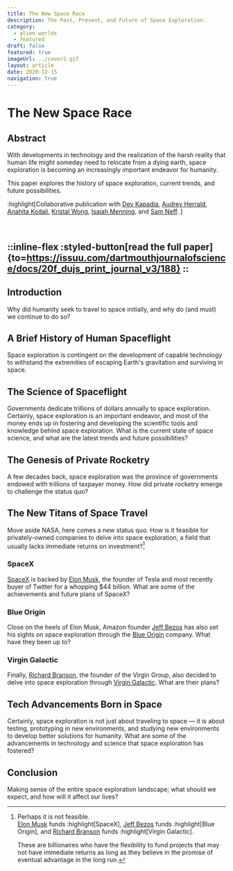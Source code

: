 ```yaml
---
title: The New Space Race
description: The Past, Present, and Future of Space Exploration.
category:
  - alien worlds
  - featured
draft: false
featured: true
imageUrl: ../cover2.gif
layout: article
date: 2020-12-15
navigation: true
---
```


# The New Space Race

## Abstract

With developments in technology and the realization of the harsh reality
that human life might someday need to relocate from a dying earth,
space exploration is becoming an increasingly important endeavor for humanity.

This paper explores the history of space exploration,
current trends, and future possibilities.

:highlight[Collaborative publication with
  [Dev Kapadia][kapadia], [Audrey Herrald][herrald], [Anahita Kodali][anahita],
  [Kristal Wong][kristal], [Isaiah Menning][menning], and [Sam Neff][neff].
]

[kapadia]: https://www.linkedin.com/in/dev-kapadia/
[herrald]: https://www.linkedin.com/in/audrey-herrald/
[anahita]: https://www.linkedin.com/in/anahitatkodali/
[kristal]: https://www.linkedin.com/in/kristal-wong/
[menning]: https://www.linkedin.com/in/isaiah-menning/
[neff]:    https://www.linkedin.com/in/sam-neff-8b72a5194/

<!--more-->
<br>

::inline-flex
:styled-button[read the full paper]{to=https://issuu.com/dartmouthjournalofscience/docs/20f_dujs_print_journal_v3/188}
::
---

## Introduction

Why did humanity seek to travel to space initially,
and why do (and must) we continue to do so?

## A Brief History of Human Spaceflight

Space exploration is contingent on the development of capable technology
to withstand the extremities of escaping Earth's gravitation and surviving in space.

## The Science of Spaceflight

Governments dedicate trillions of dollars annually to space exploration.
Certainly, space exploration is an important endeavor, and most of the money
ends up in fostering and developing the scientific tools and knowledge
behind space exploration. What is the current state of space science,
and what are the latest trends and future possibilities?

## The Genesis of Private Rocketry

A few decades back, space exploration
was the province of governments endowed with trillions of taxpayer money.
How did private rocketry emerge to challenge the status quo?

## The New Titans of Space Travel

Move aside NASA, here comes a new status quo.
How is it feasible for privately-owned companies to delve into space exploration,
a field that usually lacks immediate returns on investment?[^2]

### SpaceX

[SpaceX][space-x] is backed by [Elon Musk][musk], the founder of Tesla and
most recently buyer of Twitter for a whopping $44 billion.
What are some of the achievements and future plans of SpaceX?


### Blue Origin

Close on the heels of Elon Musk, Amazon founder [Jeff Bezos][bezos]
has also set his sights on space exploration through the [Blue Origin][blue-origin] company.
What have they been up to?


### Virgin Galactic

Finally, [Richard Branson][branson], the founder of the Virgin Group,
also decided to delve into space exploration through [Virgin Galactic][virgin-galactic].
What are their plans?

## Tech Advancements Born in Space

Certainly, space exploration is not just about traveling to space &mdash;
it is about testing, prototyping in new environments, and studying new environments
to develop better solutions for humanity.
What are some of the advancements in technology and science that space exploration
has fostered?

## Conclusion

Making sense of the entire space exploration landscape;
what should we expect, and how will it affect our lives?

<!-- [kapadia]: https://www.linkedin.com/in/dev-kapadia/
[herrald]: https://www.linkedin.com/in/audrey-herrald/
[anahita]: https://www.linkedin.com/in/anahitatkodali/
[kristal]: https://www.linkedin.com/in/kristal-wong/
[menning]: https://www.linkedin.com/in/isaiah-menning/
[neff]:    https://www.linkedin.com/in/sam-neff-8b72a5194/ -->

[musk]:     https://en.wikipedia.org/wiki/Elon_Musk
[bezos]:    https://en.wikipedia.org/wiki/Jeff_Bezos
[branson]:  https://en.wikipedia.org/wiki/Richard_Branson

[space-x]:     https://en.wikipedia.org/wiki/SpaceX
[blue-origin]: https://en.wikipedia.org/wiki/Blue_Origin
[virgin-galactic]: https://en.wikipedia.org/wiki/Virgin_Galactic

[^1]: This is literally out of this world!
[^2]: Perhaps it is not feasible.  
      [Elon Musk][musk] funds :highlight[SpaceX],
      [Jeff Bezos][bezos] funds :highlight[Blue Origin],
      and [Richard Branson][branson] funds :highlight[Virgin Galactic].
      
      These are billionaires who have the flexibility to fund projects
      that may not have immediate returns as long as they believe in the
      promise of eventual advantage in the long run.
